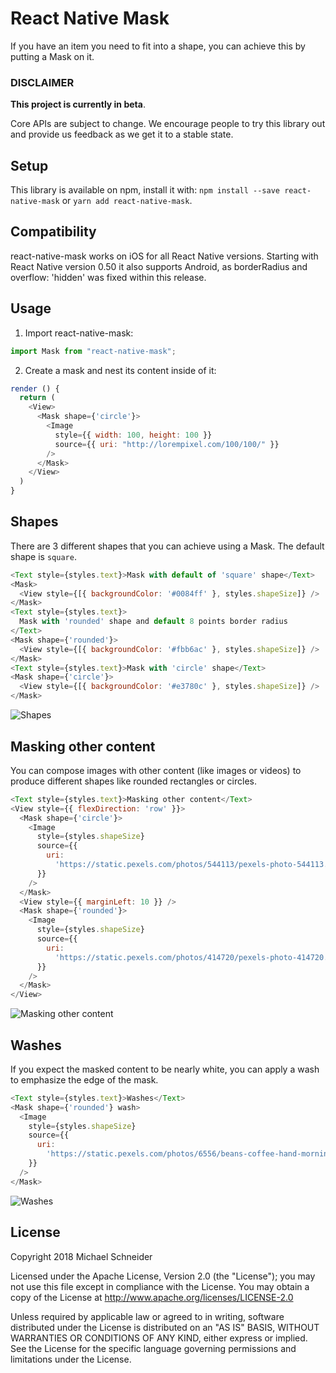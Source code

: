 # React Native Mask

If you have an item you need to fit into a shape, you can achieve this by putting a Mask on it.

### DISCLAIMER

**This project is currently in beta**.

Core APIs are subject to change. We encourage people to try this library out and provide us feedback as we get it to a stable state.

## Setup

This library is available on npm, install it with: `npm install --save react-native-mask` or `yarn add react-native-mask`.

## Compatibility

react-native-mask works on iOS for all React Native versions. Starting with React Native version 0.50 it also supports Android, as borderRadius and overflow: 'hidden' was fixed within this release.

## Usage

1. Import react-native-mask:
```javascript
import Mask from "react-native-mask";
```

2. Create a mask and nest its content inside of it:
```javascript
render () {
  return (
    <View>
      <Mask shape={'circle'}>
        <Image
          style={{ width: 100, height: 100 }}
          source={{ uri: "http://lorempixel.com/100/100/" }}
        />
      </Mask>
    </View>
  )
}
```

## Shapes

There are 3 different shapes that you can achieve using a Mask. The default shape is `square`.

```javascript
<Text style={styles.text}>Mask with default of 'square' shape</Text>
<Mask>
  <View style={[{ backgroundColor: '#0084ff' }, styles.shapeSize]} />
</Mask>
<Text style={styles.text}>
  Mask with 'rounded' shape and default 8 points border radius
</Text>
<Mask shape={'rounded'}>
  <View style={[{ backgroundColor: '#fbb6ac' }, styles.shapeSize]} />
</Mask>
<Text style={styles.text}>Mask with 'circle' shape</Text>
<Mask shape={'circle'}>
  <View style={[{ backgroundColor: '#e3780c' }, styles.shapeSize]} />
</Mask>
```

![Shapes](https://image.ibb.co/nO6e6w/Screen_Shot_2018_01_21_at_10_44_11_AM.png)

## Masking other content

You can compose images with other content (like images or videos) to produce different shapes like rounded rectangles or circles.

```javascript
<Text style={styles.text}>Masking other content</Text>
<View style={{ flexDirection: 'row' }}>
  <Mask shape={'circle'}>
    <Image
      style={styles.shapeSize}
      source={{
        uri:
          'https://static.pexels.com/photos/544113/pexels-photo-544113.jpeg',
      }}
    />
  </Mask>
  <View style={{ marginLeft: 10 }} />
  <Mask shape={'rounded'}>
    <Image
      style={styles.shapeSize}
      source={{
        uri:
          'https://static.pexels.com/photos/414720/pexels-photo-414720.jpeg',
      }}
    />
  </Mask>
</View>
```

![Masking other content](https://image.ibb.co/esxN9G/Screen_Shot_2018_01_21_at_11_49_59_AM.png)

## Washes

If you expect the masked content to be nearly white, you can apply a wash to emphasize the edge of the mask.

```javascript
<Text style={styles.text}>Washes</Text>
<Mask shape={'rounded'} wash>
  <Image
    style={styles.shapeSize}
    source={{
      uri:
        'https://static.pexels.com/photos/6556/beans-coffee-hand-morning.jpg',
    }}
  />
</Mask>
```

![Washes](https://image.ibb.co/hbXN9G/Screen_Shot_2018_01_21_at_11_50_03_AM.png)

## License

Copyright 2018 Michael Schneider

Licensed under the Apache License, Version 2.0 (the "License"); you may not use this file except in compliance with the License. You may obtain a copy of the License at http://www.apache.org/licenses/LICENSE-2.0

Unless required by applicable law or agreed to in writing, software distributed under the License is distributed on an "AS IS" BASIS, WITHOUT WARRANTIES OR CONDITIONS OF ANY KIND, either express or implied. See the License for the specific language governing permissions and limitations under the License.
